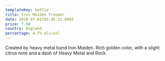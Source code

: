 ```yaml
---
templateKey: bottle
title: Iron Maiden Trooper
date: 2020-07-01T03:45:31.899Z
price: 7.50
country: England
percentage: 4.7% alc/vol
---
```


Created by heavy metal band Iron Maiden. Rich golden color, with a slight citrus note and a dash of Heavy Metal and Rock.
